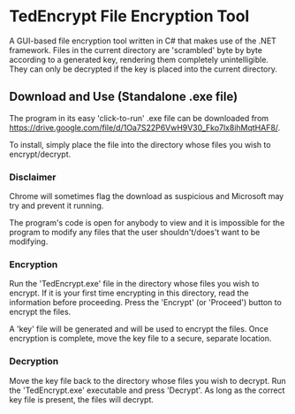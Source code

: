 # TedEncrypt File Encryption Tool
A GUI-based file encryption tool written in C# that makes use of the .NET framework. Files in the current directory are 'scrambled' byte by byte according to a generated key, rendering them completely unintelligible. They can only be decrypted if the key is placed into the current directory.


## Download and Use (Standalone .exe file)
The program in its easy 'click-to-run' .exe file can be  downloaded from https://drive.google.com/file/d/1Oa7S22P6VwH9V30_Fko7lx8ihMqtHAF8/.

To install, simply place the file into the directory whose files you wish to encrypt/decrypt.

### Disclaimer
Chrome will sometimes flag the download as suspicious and Microsoft may try and prevent it running.

The program's code is open for anybody to view and it is impossible for the program to modify any files that the user shouldn't/does't want to be modifying.

### Encryption
Run the 'TedEncrypt.exe' file in the directory whose files you wish to encrypt. If it is your first time encrypting in this directory, read the information before proceeding. Press the 'Encrypt' (or 'Proceed') button to encrypt the files.

A 'key' file will be generated and will be used to encrypt the files. Once encryption is complete, move the key file to a secure, separate location.


### Decryption
Move the key file back to the directory whose files you wish to decrypt. Run the 'TedEncrypt.exe' executable and press 'Decrypt'. As long as the correct key file is present, the files will decrypt.
